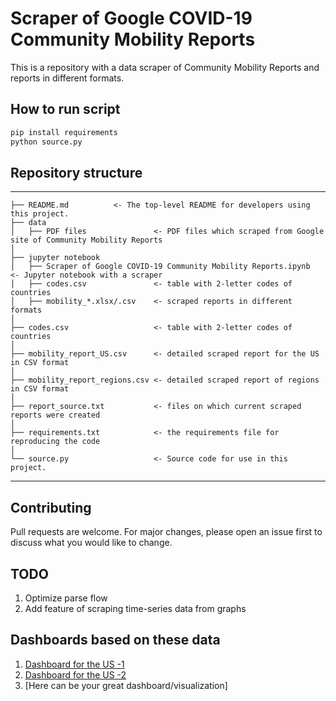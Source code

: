 # Scraper of Google COVID-19 Community Mobility Reports
This is a repository with a data scraper of Community Mobility Reports and reports in different formats.

## How to run script
```bash
pip install requirements
python source.py
```
## Repository structure
------------

    ├── README.md          <- The top-level README for developers using this project.
    ├── data
    │   ├── PDF files               <- PDF files which scraped from Google site of Community Mobility Reports
    │
    ├── jupyter notebook
    │   ├── Scraper of Google COVID-19 Community Mobility Reports.ipynb      <- Jupyter notebook with a scraper 
    │   ├── codes.csv               <- table with 2-letter codes of countries
    │   ├── mobility_*.xlsx/.csv    <- scraped reports in different formats
    │
    ├── codes.csv                   <- table with 2-letter codes of countries
    │
    ├── mobility_report_US.csv      <- detailed scraped report for the US in CSV format
    │
    ├── mobility_report_regions.csv <- detailed scraped report of regions in CSV format
    │
    ├── report_source.txt           <- files on which current scraped reports were created
    │
    ├── requirements.txt            <- the requirements file for reproducing the code
    │
    └── source.py                   <- Source code for use in this project.

--------

## Contributing
Pull requests are welcome. For major changes, please open an issue first to discuss what you would like to change.

## TODO
1. Optimize parse flow
2. Add feature of scraping time-series data from graphs

## Dashboards based on these data
1. [Dashboard for the US -1](https://public.tableau.com/profile/karl3594#!/vizhome/State-by-StateCOVID-19MobilityChanges/ChangesbyState)
2. [Dashboard for the US -2](https://public.tableau.com/profile/sky.quintin#!/vizhome/Mobilitydata/CommunityMobility)
3. [Here can be your great dashboard/visualization]
